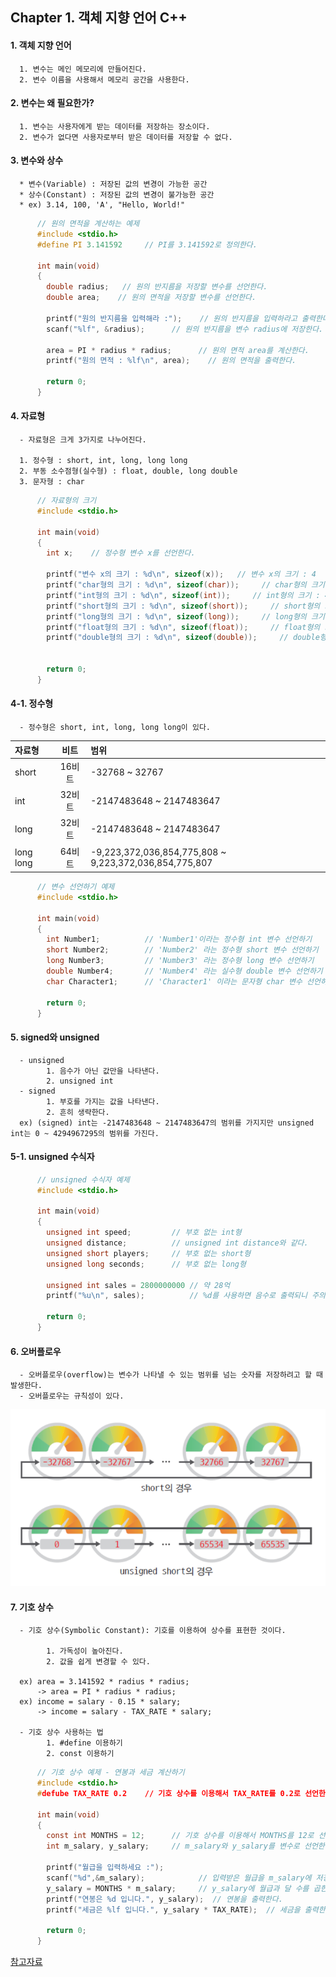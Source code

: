 ##  Chapter 1. 객체 지향 언어 C++       

#### 1. 객체 지향 언어
      
      1. 변수는 메인 메모리에 만들어진다.
      2. 변수 이름을 사용해서 메모리 공간을 사용한다.     
      
#### 2. 변수는 왜 필요한가?   

      1. 변수는 사용자에게 받는 데이터를 저장하는 장소이다.
      2. 변수가 없다면 사용자로부터 받은 데이터를 저장할 수 없다.

#### 3. 변수와 상수

      * 변수(Variable) : 저장된 값의 변경이 가능한 공간   
      * 상수(Constant) : 저장된 값의 변경이 불가능한 공간    
      * ex) 3.14, 100, 'A', "Hello, World!" 
      
```C
      // 원의 면적을 계산하는 예제
      #include <stdio.h>
      #define PI 3.141592     // PI를 3.141592로 정의한다.
      
      int main(void)
      {
        double radius;   // 원의 반지름을 저장할 변수를 선언한다.
        double area;    // 원의 면적을 저장할 변수를 선언한다.
        
        printf("원의 반지름을 입력해라 :");    // 원의 반지름을 입력하라고 출력한다.
        scanf("%lf", &radius);      // 원의 반지름을 변수 radius에 저장한다. 
        
        area = PI * radius * radius;      // 원의 면적 area를 계산한다.
        printf("원의 면적 : %lf\n", area);    // 원의 면적을 출력한다.
        
        return 0;
      }      
```
#### 4. 자료형

      - 자료형은 크게 3가지로 나누어진다.     
      
      1. 정수형 : short, int, long, long long     
      2. 부동 소수점형(실수형) : float, double, long double     
      3. 문자형 : char        
```C
      // 자료형의 크기
      #include <stdio.h>
      
      int main(void)
      {
        int x;    // 정수형 변수 x를 선언한다.
        
        printf("변수 x의 크기 : %d\n", sizeof(x));   // 변수 x의 크기 : 4
        printf("char형의 크기 : %d\n", sizeof(char));     // char형의 크기 : 1
        printf("int형의 크기 : %d\n", sizeof(int));     // int형의 크기 : 4
        printf("short형의 크기 : %d\n", sizeof(short));     // short형의 크기 : 2
        printf("long형의 크기 : %d\n", sizeof(long));     // long형의 크기 : 4
        printf("float형의 크기 : %d\n", sizeof(float));     // float형의 크기 : 4
        printf("double형의 크기 : %d\n", sizeof(double));     // double형의 크기 : 8
        
        
        return 0;
      }      
```
      
#### 4-1. 정수형
      
      - 정수형은 short, int, long, long long이 있다.
|자료형|비트|범위|
|:---|:---:|:---|
|short|16비트|-32768 ~ 32767|
|int|32비트|-2147483648 ~ 2147483647|
|long|32비트|-2147483648 ~ 2147483647|
|long long|64비트|-9,223,372,036,854,775,808 ~ 9,223,372,036,854,775,807|

```C
      // 변수 선언하기 예제  
      #include <stdio.h>
      
      int main(void)
      {
        int Number1;          // 'Number1'이라는 정수형 int 변수 선언하기
        short Number2;        // 'Number2' 라는 정수형 short 변수 선언하기
        long Number3;         // 'Number3' 라는 정수형 long 변수 선언하기
        double Number4;       // 'Number4' 라는 실수형 double 변수 선언하기
        char Character1;      // 'Character1' 이라는 문자형 char 변수 선언하기

        return 0;
      }      
```
      
#### 5. signed와 unsigned

      - unsigned
            1. 음수가 아닌 값만을 나타낸다.
            2. unsigned int
      - signed
            1. 부호를 가지는 값을 나타낸다.
            2. 흔히 생략한다.
      ex) (signed) int는 -2147483648 ~ 2147483647의 범위를 가지지만 unsigned int는 0 ~ 4294967295의 범위를 가진다.

#### 5-1. unsigned 수식자
      
```C
      // unsigned 수식자 예제  
      #include <stdio.h>
      
      int main(void)
      {
        unsigned int speed;         // 부호 없는 int형
        unsigned distance;          // unsigned int distance와 같다.
        unsigned short players;     // 부호 없는 short형
        unsigned long seconds;      // 부호 없는 long형
        
        unsigned int sales = 2800000000 // 약 28억
        printf("%u\n", sales);          // %d를 사용하면 음수로 출력되니 주의하기
        
        return 0;
      }      
```

#### 6. 오버플로우
      
      - 오버플로우(overflow)는 변수가 나타낼 수 있는 범위를 넘는 숫자를 저장하려고 할 때 발생한다.
      - 오버플로우는 규칙성이 있다. 

![overflow](https://github.com/BangYunseo/TIL/blob/main/C/Image/ch1/overflow.PNG)


#### 7. 기호 상수

      - 기호 상수(Symbolic Constant): 기호를 이용하여 상수를 표현한 것이다.
      
            1. 가독성이 높아진다.
            2. 값을 쉽게 변경할 수 있다.
            
      ex) area = 3.141592 * radius * radius;
          -> area = PI * radius * radius;
      ex) income = salary - 0.15 * salary;
          -> income = salary - TAX_RATE * salary;

      - 기호 상수 사용하는 법
            1. #define 이용하기
            2. const 이용하기
            
```C
      // 기호 상수 예제 - 연봉과 세금 계산하기         
      #include <stdio.h>
      #defube TAX_RATE 0.2    // 기호 상수를 이용해서 TAX_RATE를 0.2로 선언한다.
      
      int main(void)
      {
        const int MONTHS = 12;      // 기호 상수를 이용해서 MONTHS를 12로 선언한다.
        int m_salary, y_salary;     // m_salary와 y_salary를 변수로 선언한다.
        
        printf("월급을 입력하세요 :");      
        scanf("%d",&m_salary);            // 입력받은 월급을 m_salary에 저장한다. 
        y_salary = MONTHS * m_salary;     // y_salary에 월급과 달 수를 곱한 값을 저장한다.
        printf("연봉은 %d 입니다.", y_salary);  // 연봉을 출력한다.
        printf("세금은 %lf 입니다.", y_salary * TAX_RATE);  // 세금을 출력한다.

        return 0;
      }      
```

[참고자료](https://radait.tistory.com/4)
